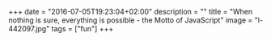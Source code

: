 +++
date = "2016-07-05T19:23:04+02:00"
description = ""
title = "When nothing is sure, everything is possible - the Motto of JavaScript"
image = "l-442097.jpg"
tags = ["fun"]
+++

